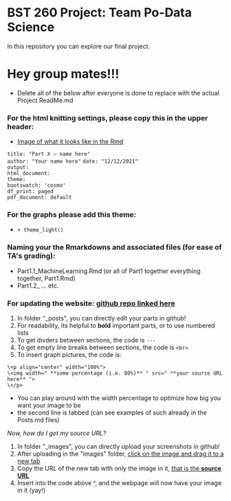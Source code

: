 # BST 260 Project: Team Po-Data Science

In this repository you can explore our final project. 

# **Hey group mates!!!**  

- Delete all of the below after everyone is done to replace with the actual Project ReadMe.md

### For the html knitting settings, please copy this in the upper header:
- [Image of what it looks like in the Rmd](https://raw.githubusercontent.com/Po-Data-Science-Project/SEDA-Maps/main/Screen%20Shot%202021-12-12%20at%207.40.32%20AM.png?token=AVNFGN32C3QOFCDAX2SUS3LBWXXDO)

`title: "Part X – name here"`  
`author: "Your name here"` 
`date: "12/12/2021"`  
`output:`  
  `html_document:`  
   `theme:`  
     `bootswatch: 'cosmo'`  
    `df_print: paged`  
  `pdf_document: default`  
  
### For the graphs please add this theme:  
  - `+ theme_light()`

### Naming your the Rmarkdowns and associated files (for ease of TA's grading):  
  -  Part1.1_MachineLearning.Rmd (or all of Part1 together everything together, Part1.Rmd)
  - Part1.2_ ... etc. 

### For updating the website: [github repo linked here](https://github.com/amesluo/amesluo.github.io)
  1. In folder \"_posts", you can directly edit your parts in github! 
  2. For readability, its helpful to **bold** important parts, or to use numbered lists
  3. To get divders between sections, the code is  `---`
  4. To get empty line breaks between sections, the code is `<br>`
  5. To insert graph pictures, the code is:  

`\<p align="center" width="100%">`  
     `\<img width=" **some percentage (i.e. 80%)** " src=" **your source URL here** ">`  
`\</p>`  

   - You can play around with the width percentage to optimize how big you want your image to be  
   - the second line is tabbed (can see examples of such already in the Posts.md files)  

*Now, how do I get my source URL?*  
1. In folder \"_images", you can directly upload your screenshots in github!
2. After uploading in the \"images" folder, [click on the image and drag it to a new tab](https://raw.githubusercontent.com/Po-Data-Science-Project/SEDA-Maps/main/Screen%20Shot%202021-12-12%20at%207.56.41%20AM.png?token=AVNFGNYJTAXC35PTJRNGQVTBWXZC6)
3. Copy the URL of the new tab with only the image in it, [that is the **source URL**](https://raw.githubusercontent.com/Po-Data-Science-Project/SEDA-Maps/main/Screen%20Shot%202021-12-12%20at%207.54.42%20AM.png?token=AVNFGNY2ZAEACK75VBGP3X3BWXZCW)
4. Insert into the code above ^, and the webpage will now have your image in it (yay!)

